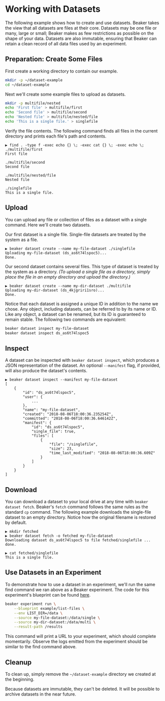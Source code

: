 # Working with Datasets

The following example shows how to create and use datasets. Beaker takes the view that all datasets
are files at their core. Datasets may be one file or many, large or small; Beaker makes as few
restrictions as possible on the shape of your data. Datasets are also immutable, ensuring that
Beaker can retain a clean record of all data files used by an experiment.

## Preparation: Create Some Files

First create a working directory to contain our example.

```bash
mkdir -p ~/dataset-example
cd ~/dataset-example
```

Next we'll create some example files to upload as datasets.

```bash
mkdir -p multifile/nested
echo 'First file' > multifile/first
echo 'Second file' > multifile/second
echo 'Nested file' > multifile/nested/file
echo 'This is a single file.' > singlefile
```

Verify the file contents. The following command finds all files in the current
directory and prints each file's path and contents.

```
▶ find . -type f -exec echo {} \; -exec cat {} \; -exec echo \;
./multifile/first
First file

./multifile/second
Second file

./multifile/nested/file
Nested file

./singlefile
This is a single file.
```

## Upload

You can upload any file or collection of files as a dataset with a single command. Here we'll create
two datasets.

Our first dataset is a single file. Single-file datasets are treated by the system as a file.

```
▶ beaker dataset create --name my-file-dataset ./singlefile
Uploading my-file-dataset (ds_as6t74lspoc5)...
Done.
```

Our second dataset contains several files. This type of dataset is treated by the system as a
directory. _(To upload a single file as a directory, simply place the file in an empty directory and
upload the directory.)_

```
▶ beaker dataset create --name my-dir-dataset ./multifile
Uploading my-dir-dataset (ds_4kjgriri1sro)...
Done.
```

Notice that each dataset is assigned a unique ID in addition to the name we chose. Any object,
including datasets, can be referred to by its name or ID. Like any object, a dataset can be renamed,
but its ID is guaranteed to remain stable. The following two commands are equivalent:

```bash
beaker dataset inspect my-file-dataset
beaker dataset inspect ds_as6t74lspoc5
```

## Inspect

A dataset can be inspected with `beaker dataset inspect`, which produces a JSON representation of
the dataset. An optional `--manifest` flag, if provided, will also produce the dataset's contents.

```
▶ beaker dataset inspect --manifest my-file-dataset
[
    {
        "id": "ds_as6t74lspoc5",
        "user": {
            ...
        },
        "name": "my-file-dataset",
        "created": "2018-08-06T18:00:36.235254Z",
        "committed": "2018-08-06T18:00:36.646142Z",
        "manifest": {
            "id": "ds_as6t74lspoc5",
            "single_file": true,
            "files": [
                {
                    "file": "/singlefile",
                    "size": 23,
                    "time_last_modified": "2018-08-06T18:00:36.609Z"
                }
            ]
        }
    }
]
```

## Download

You can download a dataset to your local drive at any time with `beaker dataset fetch`. Beaker's
`fetch` command follows the same rules as the standard `cp` command. The following example downloads
the single-file dataset to an empty directory. Notice how the original filename is restored by default.

```
▶ mkdir fetched
▶ beaker dataset fetch -o fetched my-file-dataset
Downloading dataset ds_as6t74lspoc5 to file fetched/singlefile ... done.

▶ cat fetched/singlefile
This is a single file.
```

## Use Datasets in an Experiment

To demonstrate how to use a dataset in an experiment, we'll run the same find command we ran above
as a Beaker experiment. The code for this experiment's blueprint can be found
[here](../examples/list-files).

```bash
beaker experiment run \
    --blueprint example/list-files \
    --env LIST_DIR=/data \
    --source my-file-dataset:/data/single \
    --source my-dir-dataset:/data/multi \
    --result-path /results
```

This command will print a URL to your experiment, which should complete momentarily. Observe the
logs emitted from the experiment should be similar to the find command above.

## Cleanup

To clean up, simply remove the `~/dataset-example` directory we created at the beginning.

Because datasets are immutable, they can't be deleted. It will be possible to archive datasets in
the near future.
